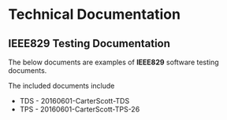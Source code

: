 # Technical Documentation 
## IEEE829 Testing Documentation

The below documents are examples of **IEEE829** software testing documents.

The included documents include 
* TDS - 20160601-CarterScott-TDS
* TPS - 20160601-CarterScott-TPS-26


